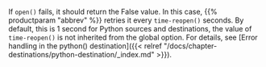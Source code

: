 ---
---
<!-- DISCLAIMER: This file is based on the syslog-ng Open Source Edition documentation https://github.com/balabit/syslog-ng-ose-guides/commit/2f4a52ee61d1ea9ad27cb4f3168b95408fddfdf2 and is used under the terms of The syslog-ng Open Source Edition Documentation License. The file has been modified by Axoflow. -->
If `open()` fails, it should return the False value. In this case, {{% productparam "abbrev" %}} retries it every `time-reopen()` seconds. By default, this is 1 second for Python sources and destinations, the value of `time-reopen()` is not inherited from the global option. For details, see [Error handling in the python() destination]({{< relref "/docs/chapter-destinations/python-destination/_index.md" >}}).
